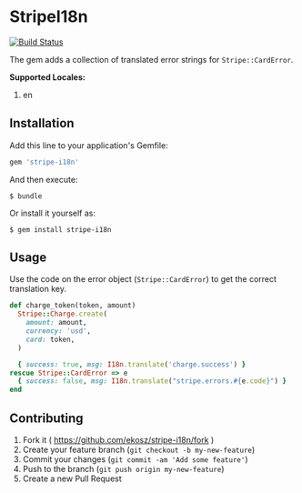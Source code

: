 StripeI18n
==========

[![Build
Status](https://secure.travis-ci.org/ekosz/stripe-i18n.png)](http://travis-ci.org/ekosz/stripe-i18n)

The gem adds a collection of translated error strings for `Stripe::CardError`.

**Supported Locales:**

1. en

## Installation

Add this line to your application's Gemfile:

```ruby
gem 'stripe-i18n'
```

And then execute:

    $ bundle

Or install it yourself as:

    $ gem install stripe-i18n

## Usage

Use the code on the error object (`Stripe::CardError`) to get the correct
translation key.

```ruby
def charge_token(token, amount)
  Stripe::Charge.create(
    amount: amount,
    currency: 'usd',
    card: token,
  )

  { success: true, msg: I18n.translate('charge.success') }
rescue Stripe::CardError => e
  { success: false, msg: I18n.translate("stripe.errors.#{e.code}") }
end
```

## Contributing

1. Fork it ( https://github.com/ekosz/stripe-i18n/fork )
2. Create your feature branch (`git checkout -b my-new-feature`)
3. Commit your changes (`git commit -am 'Add some feature'`)
4. Push to the branch (`git push origin my-new-feature`)
5. Create a new Pull Request
